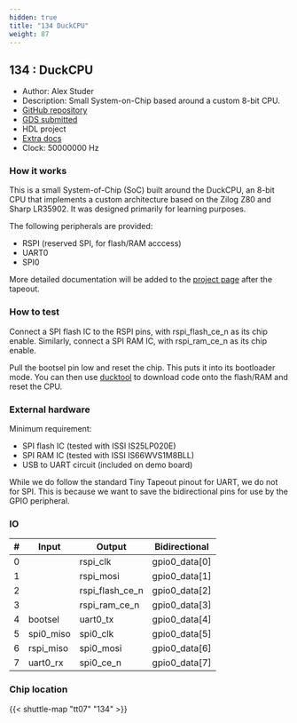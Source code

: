 ```yaml
---
hidden: true
title: "134 DuckCPU"
weight: 87
---
```


## 134 : DuckCPU

* Author: Alex Studer
* Description: Small System-on-Chip based around a custom 8-bit CPU.
* [GitHub repository](https://github.com/thatoddmailbox/tt07-duckcpu)
* [GDS submitted](https://github.com/thatoddmailbox/tt07-duckcpu/actions/runs/9332744635)
* HDL project
* [Extra docs]()
* Clock: 50000000 Hz

<!---

This file is used to generate your project datasheet. Please fill in the information below and delete any unused
sections.

You can also include images in this folder and reference them in the markdown. Each image must be less than
512 kb in size, and the combined size of all images must be less than 1 MB.
-->


### How it works

This is a small System-of-Chip (SoC) built around the DuckCPU, an 8-bit CPU that implements a custom architecture based on the Zilog Z80 and Sharp LR35902. It was designed primarily for learning purposes.

The following peripherals are provided:

* RSPI (reserved SPI, for flash/RAM acccess)
* UART0
* SPI0

More detailed documentation will be added to the [project page](https://github.com/thatoddmailbox/tt07-duckcpu) after the tapeout.

### How to test

Connect a SPI flash IC to the RSPI pins, with rspi_flash_ce_n as its chip enable. Similarly, connect a SPI RAM IC, with rspi_ram_ce_n as its chip enable.

Pull the bootsel pin low and reset the chip. This puts it into its bootloader mode. You can then use [ducktool](https://github.com/thatoddmailbox/ducktool) to download code onto the flash/RAM and reset the CPU.

### External hardware

Minimum requirement:

* SPI flash IC (tested with ISSI IS25LP020E)
* SPI RAM IC (tested with ISSI IS66WVS1M8BLL)
* USB to UART circuit (included on demo board)

While we do follow the standard Tiny Tapeout pinout for UART, we do not for SPI. This is because we want to save the bidirectional pins for use by the GPIO peripheral.


### IO

| #             | Input    | Output   | Bidirectional   |
| ------------- | -------- | -------- | --------------- |
| 0 |   | rspi_clk  | gpio0_data[0]        |
| 1 |   | rspi_mosi  | gpio0_data[1]        |
| 2 |   | rspi_flash_ce_n  | gpio0_data[2]        |
| 3 |   | rspi_ram_ce_n  | gpio0_data[3]        |
| 4 | bootsel  | uart0_tx  | gpio0_data[4]        |
| 5 | spi0_miso  | spi0_clk  | gpio0_data[5]        |
| 6 | rspi_miso  | spi0_mosi  | gpio0_data[6]        |
| 7 | uart0_rx  | spi0_ce_n  | gpio0_data[7]        |


### Chip location

{{< shuttle-map "tt07" "134" >}}
